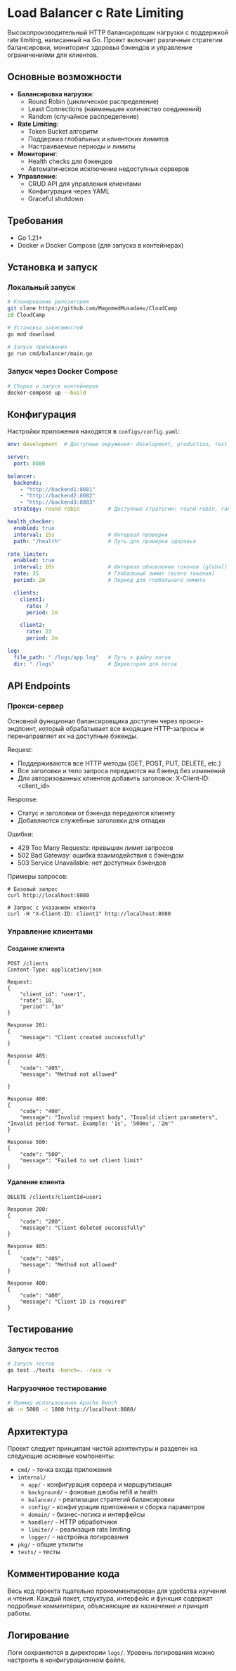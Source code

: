 # Load Balancer с Rate Limiting

Высокопроизводительный HTTP балансировщик нагрузки с поддержкой rate limiting, написанный на Go. Проект включает различные стратегии балансировки, мониторинг здоровья бэкендов и управление ограничениями для клиентов.

## Основные возможности

- **Балансировка нагрузки**:
  - Round Robin (циклическое распределение)
  - Least Connections (наименьшее количество соединений)
  - Random (случайное распределение)
- **Rate Limiting**:
  - Token Bucket алгоритм
  - Поддержка глобальных и клиентских лимитов
  - Настраиваемые периоды и лимиты
- **Мониторинг**:
  - Health checks для бэкендов
  - Автоматическое исключение недоступных серверов
- **Управление**:
  - CRUD API для управления клиентами
  - Конфигурация через YAML
  - Graceful shutdown

## Требования

- Go 1.21+
- Docker и Docker Compose (для запуска в контейнерах)

## Установка и запуск

### Локальный запуск

```bash
# Клонирование репозитория
git clone https://github.com/MagomedMusadaev/CloudCamp
cd CloudCamp

# Установка зависимостей
go mod download

# Запуск приложения
go run cmd/balancer/main.go
```

### Запуск через Docker Compose

```bash
# Сборка и запуск контейнеров
docker-compose up --build
```

## Конфигурация

Настройки приложения находятся в `configs/config.yaml`:

```yaml
env: development  # Доступные окружения: development, production, test

server:
  port: 8080

balancer:
  backends:
    - "http://backend1:8081"
    - "http://backend2:8082"
    - "http://backend3:8083"
  strategy: round-robin         # Доступные стратегии: round-robin, random, least-connections

health_checker:
  enabled: true
  interval: 15s                 # Интервал проверки
  path: "/health"               # Путь для проверки здоровья

rate_limiter:
  enabled: true
  interval: 10s                 # Интервал обновления токенов (global)
  rate: 35                      # Глобальный лимит (всего токенов)
  period: 2m                    # Период для глобального лимита

  clients:
    client1:
      rate: 7
      period: 1m

    client2:
      rate: 23
      period: 2m

log:
  file_path: "./logs/app.log"   # Путь к файлу логов
  dir: "./logs"                 # Директория для логов
```

## API Endpoints

### Прокси-сервер

Основной функционал балансировщика доступен через прокси-эндпоинт, который обрабатывает все входящие HTTP-запросы и перенаправляет их на доступные бэкенды.

Request:
- Поддерживаются все HTTP методы (GET, POST, PUT, DELETE, etc.)
- Все заголовки и тело запроса передаются на бэкенд без изменений
- Для авторизованных клиентов добавить заголовок: X-Client-ID: <client_id>

Response:
- Статус и заголовки от бэкенда передаются клиенту
- Добавляются служебные заголовки для отладки

Ошибки:
- 429 Too Many Requests: превышен лимит запросов
- 502 Bad Gateway: ошибка взаимодействия с бэкендом
- 503 Service Unavailable: нет доступных бэкендов

Примеры запросов:

```http
# Базовый запрос
curl http://localhost:8080

# Запрос с указанием клиента
curl -H "X-Client-ID: client1" http://localhost:8080
```

### Управление клиентами

#### Создание клиента
```http request
POST /clients
Content-Type: application/json

Request:
{
    "client_id": "user1",
    "rate": 10,
    "period": "1m"
}

Response 201:
{
    "message": "Client created successfully"
}

Response 405:
{
    "code": "405",
    "message": "Method not allowed"
 
}

Response 400:
{
    "code": "400",
    "message": "Invalid request body", "Invalid client parameters", "Invalid period format. Example: '1s', '500ms', '2m'"
}

Response 500:
{
    "code": "500",
    "message": "Failed to set client limit"
}
```

#### Удаление клиента
```http
DELETE /clients?clientId=user1

Response 200:
{
    "code": "200",
    "message": "Client deleted successfully"
}

Response 405:
{
    "code": "405",
    "message": "Method not allowed"
}

Response 400:
{
    "code": "400",
    "message": "Client ID is required"
}
```

## Тестирование

### Запуск тестов

```bash
# Запуск тестов
go test ./tests -bench=. -race -v 
```

### Нагрузочное тестирование

```bash
# Пример использования Apache Bench
ab -n 5000 -c 1000 http://localhost:8080/
```

## Архитектура

Проект следует принципам чистой архитектуры и разделен на следующие основные компоненты:

- `cmd/` - точка входа приложения
- `internal/`
  - `app/` - конфигурация сервера и маршрутизация
  - `background/` - фоновые джобы refill и health
  - `balancer/` - реализации стратегий балансировки
  - `config/` - конфигурация приложения и сборка параметров
  - `domain/` - бизнес-логика и интерфейсы
  - `handler/` - HTTP обработчики
  - `limiter/` - реализация rate limiting
  - `logger/` - настройка логирования
- `pkg/` - общие утилиты
- `tests/` - тесты

## Комментирование кода

Весь код проекта тщательно прокомментирован для удобства изучения и чтения. Каждый пакет, структура, интерфейс и функция содержат подробные комментарии, объясняющие их назначение и принцип работы.

## Логирование

Логи сохраняются в директории `logs/`. Уровень логирования можно настроить в конфигурационном файле.